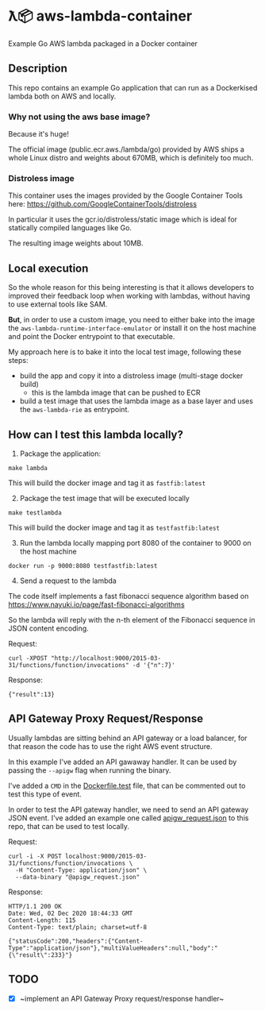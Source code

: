 # ƛ📦 aws-lambda-container

Example Go AWS lambda packaged in a Docker container


## Description

This repo contains an example Go application that can run as a Dockerkised lambda both on AWS and locally.

### Why not using the aws base image?

Because it's huge! 

The official image (public.ecr.aws./lambda/go) provided by AWS ships a whole Linux distro and weights about 670MB, which is definitely too much.

### Distroless image

This container uses the images provided by the Google Container Tools here: https://github.com/GoogleContainerTools/distroless

In particular it uses the gcr.io/distroless/static image which is ideal for statically compiled languages like Go.

The resulting image weights about 10MB.


## Local execution

So the whole reason for this being interesting is that it allows developers to improved their feedback loop when working with lambdas, without having to use external tools like SAM.

**But**, in order to use a custom image, you need to either bake into the image the `aws-lambda-runtime-interface-emulator` or install it on the host machine and point the Docker entrypoint to that executable.

My approach here is to bake it into the local test image, following these steps:
 - build the app and copy it into a distroless image (multi-stage docker build)
   - this is the lambda image that can be pushed to ECR
 - build a test image that uses the lambda image as a base layer and uses the `aws-lambda-rie` as entrypoint. 


## How can I test this lambda locally?
1. Package the application:

```
make lambda
```

This will build the docker image and tag it as `fastfib:latest`

2. Package the test image that will be executed locally

```
make testlambda
```

This will build the docker image and tag it as `testfastfib:latest`

3. Run the lambda locally mapping port 8080 of the container to 9000 on the host machine

```
docker run -p 9000:8080 testfastfib:latest
```

4. Send a request to the lambda

The code itself implements a fast fibonacci sequence algorithm based on https://www.nayuki.io/page/fast-fibonacci-algorithms

So the lambda will reply with the n-th element of the Fibonacci sequence in JSON content encoding.

Request:
```
curl -XPOST "http://localhost:9000/2015-03-31/functions/function/invocations" -d '{"n":7}'
```
Response:
```
{"result":13}
```

## API Gateway Proxy Request/Response

Usually lambdas are sitting behind an API gateway or a load balancer, for that reason the code has to use the right AWS event structure.

In this example I've added an API gawaway handler. It can be used by passing the `--apigw` flag when running the binary.

I've added a `CMD` in the [Dockerfile.test](./Dockerfile.test) file, that can be commented out to test this type of event.

In order to test the API gateway handler, we need to send an API gateway JSON event.
I've added an example one called [apigw_request.json](./apigw_request.json) to this repo, that can be used to test locally.

Request:
```
curl -i -X POST localhost:9000/2015-03-31/functions/function/invocations \
  -H "Content-Type: application/json" \
  --data-binary "@apigw_request.json"
```

Response:
```
HTTP/1.1 200 OK
Date: Wed, 02 Dec 2020 18:44:33 GMT
Content-Length: 115
Content-Type: text/plain; charset=utf-8

{"statusCode":200,"headers":{"Content-Type":"application/json"},"multiValueHeaders":null,"body":"{\"result\":233}"}
```


## TODO
- [x] ~implement an API Gateway Proxy request/response handler~
